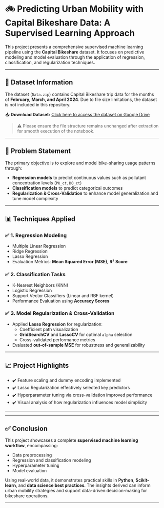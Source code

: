 # 🚲 Predicting Urban Mobility with Capital Bikeshare Data: A Supervised Learning Approach

This project presents a comprehensive supervised machine learning pipeline using the **Capital Bikeshare** dataset. It focuses on predictive modeling and model evaluation through the application of regression, classification, and regularization techniques.

---

## 📁 Dataset Information

The dataset (`Data.zip`) contains Capital Bikeshare trip data for the months of **February, March, and April 2024**. Due to file size limitations, the dataset is not included in this repository.

📥 **Download Dataset:** [Click here to access the dataset on Google Drive](https://drive.google.com/drive/u/2/folders/174NY1K1BwPbKH00253POWrBfH2U-k1M6)

> ⚠️ Please ensure the file structure remains unchanged after extraction for smooth execution of the notebook.

---

## 🎯 Problem Statement

The primary objective is to explore and model bike-sharing usage patterns through:

- **Regression models** to predict continuous values such as pollutant concentration levels (`PU_ct`, `DO_ct`)
- **Classification models** to predict categorical outcomes
- **Regularization & Cross-Validation** to enhance model generalization and tune model complexity

---

## 📊 Techniques Applied

### ✅ 1. Regression Modeling
- Multiple Linear Regression  
- Ridge Regression  
- Lasso Regression  
- Evaluation Metrics: **Mean Squared Error (MSE)**, **R² Score**

### ✅ 2. Classification Tasks
- K-Nearest Neighbors (KNN)  
- Logistic Regression  
- Support Vector Classifiers (Linear and RBF kernel)  
- Performance Evaluation using **Accuracy Scores**

### ✅ 3. Model Regularization & Cross-Validation
- Applied **Lasso Regression** for regularization:
  - Coefficient path visualization
  - **GridSearchCV** and **LassoCV** for optimal `alpha` selection
  - Cross-validated performance metrics
- Evaluated **out-of-sample MSE** for robustness and generalizability

---

## 📈 Project Highlights

- ✔️ Feature scaling and dummy encoding implemented
- ✔️ Lasso Regularization effectively selected key predictors
- ✔️ Hyperparameter tuning via cross-validation improved performance
- ✔️ Visual analysis of how regularization influences model simplicity

---
---

## ✅ Conclusion

This project showcases a complete **supervised machine learning workflow**, encompassing:
- Data preprocessing  
- Regression and classification modeling  
- Hyperparameter tuning  
- Model evaluation  

Using real-world data, it demonstrates practical skills in **Python**, **Scikit-learn**, and **data science best practices**. The insights derived can inform urban mobility strategies and support data-driven decision-making for bikeshare operations.

---
